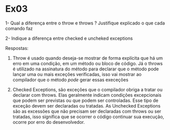 # Ex03
 
1- Qual a diferença entre o throw e throws ? Justifique explicado o que cada comando faz

2- Indique a diferença entre checked e uncheked exceptions

Respostas:

1. Throw é usado quando deseja-se mostrar de forma explícita que há um erro em uma condição, em um método ou bloco de código. Já o throws é utilizado na assinatura do método para declarar que o método pode lançar uma ou mais exceções verificadas, isso vai mostrar ao compilador que o método *pode* gerar essas execeções

2. Checked Exceptions, são exceções que o compilador obriga a tratar ou declarar com throws. Elas geralmente indicam condições excepcionais que podem ser previstas ou que podem ser controladas. Esse tipo de exceção devem ser declaradas ou tratadas. As Unchecked Exceptions são as excessões que não precisam ser declaradas com throws ou ser tratadas, isso significa que se ocorrer o código continuar sua execução, ocorre por erro do desenvolvedor.

